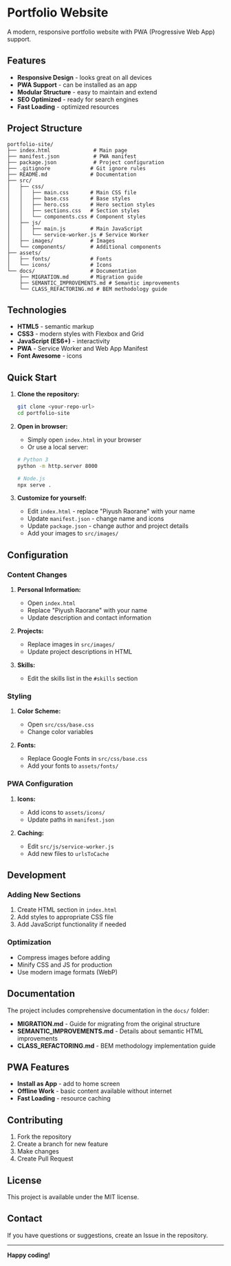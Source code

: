 # Portfolio Website

A modern, responsive portfolio website with PWA (Progressive Web App) support.

## Features

- **Responsive Design** - looks great on all devices
- **PWA Support** - can be installed as an app
- **Modular Structure** - easy to maintain and extend
- **SEO Optimized** - ready for search engines
- **Fast Loading** - optimized resources

## Project Structure

```
portfolio-site/
├── index.html              # Main page
├── manifest.json           # PWA manifest
├── package.json            # Project configuration
├── .gitignore             # Git ignore rules
├── README.md              # Documentation
├── src/
│   ├── css/
│   │   ├── main.css       # Main CSS file
│   │   ├── base.css       # Base styles
│   │   ├── hero.css       # Hero section styles
│   │   ├── sections.css   # Section styles
│   │   └── components.css # Component styles
│   ├── js/
│   │   ├── main.js        # Main JavaScript
│   │   └── service-worker.js # Service Worker
│   ├── images/            # Images
│   └── components/        # Additional components
├── assets/
│   ├── fonts/             # Fonts
│   └── icons/             # Icons
└── docs/                  # Documentation
    ├── MIGRATION.md       # Migration guide
    ├── SEMANTIC_IMPROVEMENTS.md # Semantic improvements
    └── CLASS_REFACTORING.md # BEM methodology guide
```

## Technologies

- **HTML5** - semantic markup
- **CSS3** - modern styles with Flexbox and Grid
- **JavaScript (ES6+)** - interactivity
- **PWA** - Service Worker and Web App Manifest
- **Font Awesome** - icons

## Quick Start

1. **Clone the repository:**
   ```bash
   git clone <your-repo-url>
   cd portfolio-site
   ```

2. **Open in browser:**
   - Simply open `index.html` in your browser
   - Or use a local server:
   ```bash
   # Python 3
   python -m http.server 8000
   
   # Node.js
   npx serve .
   ```

3. **Customize for yourself:**
   - Edit `index.html` - replace "Piyush Raorane" with your name
   - Update `manifest.json` - change name and icons
   - Update `package.json` - change author and project details
   - Add your images to `src/images/`

## Configuration

### Content Changes

1. **Personal Information:**
   - Open `index.html`
   - Replace "Piyush Raorane" with your name
   - Update description and contact information

2. **Projects:**
   - Replace images in `src/images/`
   - Update project descriptions in HTML

3. **Skills:**
   - Edit the skills list in the `#skills` section

### Styling

1. **Color Scheme:**
   - Open `src/css/base.css`
   - Change color variables

2. **Fonts:**
   - Replace Google Fonts in `src/css/base.css`
   - Add your fonts to `assets/fonts/`

### PWA Configuration

1. **Icons:**
   - Add icons to `assets/icons/`
   - Update paths in `manifest.json`

2. **Caching:**
   - Edit `src/js/service-worker.js`
   - Add new files to `urlsToCache`

## Development

### Adding New Sections

1. Create HTML section in `index.html`
2. Add styles to appropriate CSS file
3. Add JavaScript functionality if needed

### Optimization

- Compress images before adding
- Minify CSS and JS for production
- Use modern image formats (WebP)

## Documentation

The project includes comprehensive documentation in the `docs/` folder:

- **MIGRATION.md** - Guide for migrating from the original structure
- **SEMANTIC_IMPROVEMENTS.md** - Details about semantic HTML improvements
- **CLASS_REFACTORING.md** - BEM methodology implementation guide

## PWA Features

- **Install as App** - add to home screen
- **Offline Work** - basic content available without internet
- **Fast Loading** - resource caching

## Contributing

1. Fork the repository
2. Create a branch for new feature
3. Make changes
4. Create Pull Request

## License

This project is available under the MIT license.

## Contact

If you have questions or suggestions, create an Issue in the repository.

---

**Happy coding!** 